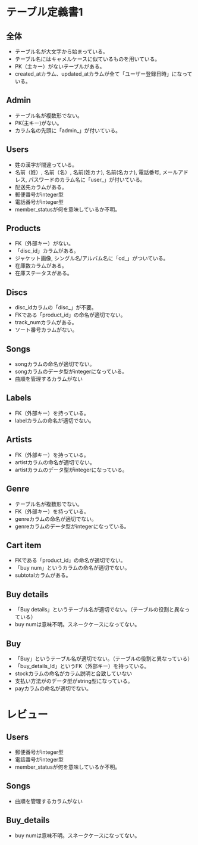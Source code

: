 # テーブル定義書1
## 全体
- テーブル名が大文字から始まっている。
- テーブル名にはキャメルケースに似ているものを用いている。
- PK（主キー）がないテーブルがある。
- created_atカラム、updated_atカラムが全て「ユーザー登録日時」になっている。

## Admin
- テーブル名が複数形でない。
- PK(主キー)がない。
- カラム名の先頭に「admin_」が付いている。

## Users
- 姓の漢字が間違っている。
- 名前（姓）, 名前（名）, 名前(姓カナ), 名前(名カナ), 電話番号, メールアドレス, パスワードのカラム名に「user_」が付いている。
- 配送先カラムがある。
- 郵便番号がinteger型
- 電話番号がinteger型
- member_statusが何を意味しているか不明。

## Products
- FK（外部キー）がない。
- 「disc_id」カラムがある。
- ジャケット画像, シングル名/アルバム名に「cd_」がついている。
- 在庫数カラムがある。
- 在庫ステータスがある。

## Discs
- disc_idカラムの「disc_」が不要。
- FKである「product_id」の命名が適切でない。
- track_numカラムがある。
- ソート番号カラムがない。

## Songs
- songカラムの命名が適切でない。
- songカラムのデータ型がintegerになっている。
- 曲順を管理するカラムがない

## Labels
- FK（外部キー）を持っている。
- labelカラムの命名が適切でない。

## Artists
- FK（外部キー）を持っている。
- artistカラムの命名が適切でない。
- artistカラムのデータ型がintegerになっている。

## Genre
- テーブル名が複数形でない。
- FK（外部キー）を持っている。
- genreカラムの命名が適切でない。
- genreカラムのデータ型がintegerになっている。

## Cart item
- FKである「product_id」の命名が適切でない。
- 「buy num」というカラムの命名が適切でない。
- subtotalカラムがある。

## Buy details
- 「Buy details」というテーブル名が適切でない。（テーブルの役割と異なっている）
- buy numは意味不明。スネークケースになってない。

## Buy
- 「Buy」というテーブル名が適切でない。（テーブルの役割と異なっている）
- 「buy_details_Id」というFK（外部キー）を持っている。
- stockカラムの命名がカラム説明と合致していない
- 支払い方法がのデータ型がstring型になっている。
- payカラムの命名が適切でない。


# レビュー

## Users
- 郵便番号がinteger型
- 電話番号がinteger型
- member_statusが何を意味しているか不明。

## Songs
- 曲順を管理するカラムがない

## Buy_details
- buy numは意味不明。スネークケースになってない。

